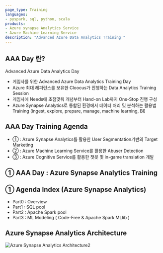 ```yaml
---
page_type: Training
languages:
- pyspark, sql, python, scala
products:
- Azure synapse Analytics Service
- Azure Machine Learning Service
description: "Advanced Azure Data Analytics Training "
---
```


## AAA Day 란?
Advanced Azure Data Analytics Day

- 게임사를 위한 Advanced Azure Data Analytics Training Day
- Azure 최대 레퍼런스를 보유한 Cloocus가 진행하는 Data Analytics Training Session
- 게임사에 Needs에 초점맞춰 개념부터 Hand-on Lab까지 Ons-Stop 진행 구성
- Azure Synapse Analytics로 통합된 환경에서 데이터 처리 및 분석하는 활용법 Training (ingest, explore, prepare, manage, machine learning, BI) 

## AAA Day Training Agenda
- ① : Azure Synapse Analytics를 활용한 User Segmentation기반의 Target Marketing
- ② : Azure Machine Learning Service를 활용한 Abuser Detection
- ③ : Azure Cognitive Service를 활용한 챗봇 및 in-game translation 개발 


## ① AAA Day : Azure Synapse Analytics Training
## ① Agenda Index (Azure Synapse Analytics)

- Part0 : Overview
- Part1 : SQL pool
- Part2 : Apache Spark pool
- Part3 : ML Modeling ( Code-Free & Apache Spark MLlib )

## Azure Synapse Analytics Architecture

![Azure Synapse Analytics Architecture2](https://user-images.githubusercontent.com/74857336/108946896-b77af400-76a2-11eb-88fb-a02cef668063.png)


